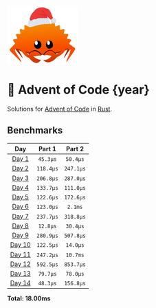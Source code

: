 <img src="./.assets/christmas_ferris.png" width="164">

# 🎄 Advent of Code {year}

Solutions for [Advent of Code](https://adventofcode.com/) in [Rust](https://www.rust-lang.org/).

<!--- advent_readme_stars table --->

<!--- benchmarking table --->
## Benchmarks

| Day | Part 1 | Part 2 |
| :---: | :---: | :---:  |
| [Day 1](./src/bin/01.rs) | `45.3µs` | `50.4µs` |
| [Day 2](./src/bin/02.rs) | `118.4µs` | `247.1µs` |
| [Day 3](./src/bin/03.rs) | `206.8µs` | `287.0µs` |
| [Day 4](./src/bin/04.rs) | `133.7µs` | `111.0µs` |
| [Day 5](./src/bin/05.rs) | `122.6µs` | `172.6µs` |
| [Day 6](./src/bin/06.rs) | `123.0µs` | `2.1ms` |
| [Day 7](./src/bin/07.rs) | `237.7µs` | `318.8µs` |
| [Day 8](./src/bin/08.rs) | `12.8µs` | `30.4µs` |
| [Day 9](./src/bin/09.rs) | `280.9µs` | `507.8µs` |
| [Day 10](./src/bin/10.rs) | `122.5µs` | `14.0µs` |
| [Day 11](./src/bin/11.rs) | `247.2µs` | `10.7ms` |
| [Day 12](./src/bin/12.rs) | `592.5µs` | `853.7µs` |
| [Day 13](./src/bin/13.rs) | `79.7µs` | `78.0µs` |
| [Day 14](./src/bin/14.rs) | `48.3µs` | `156.8µs` |

**Total: 18.00ms**
<!--- benchmarking table --->
